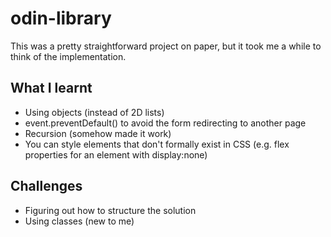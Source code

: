 # odin-library
This was a pretty straightforward project on paper, but it took me a while to think of the implementation.

## What I learnt
- Using objects (instead of 2D lists)
- event.preventDefault() to avoid the form redirecting to another page
- Recursion (somehow made it work)
- You can style elements that don't formally exist in CSS (e.g. flex properties for an element with display:none)

## Challenges
- Figuring out how to structure the solution
- Using classes (new to me)

